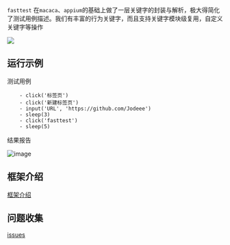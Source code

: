 `fasttest` 在`macaca`、`appium`的基础上做了一层关键字的封装与解析，极大得简化了测试用例描述。我们有丰富的行为关键字，而且支持关键字模块级复用，自定义关键字等操作

![](https://img.shields.io/badge/python-3.7-green) 

## 运行示例
测试用例
```
    - click('标签页')
    - click('新建标签页')
    - input('URL', 'https://github.com/Jodeee')
    - sleep(3)
    - click('fasttest')
    - sleep(5)
```

结果报告

![image](https://cdn.nlark.com/yuque/0/2020/png/499819/1592730563272-b1519a95-e718-4166-8129-baa829408405.png?x-oss-process=image%2Fwatermark%2Ctype_d3F5LW1pY3JvaGVp%2Csize_20%2Ctext_am9kZWVl%2Ccolor_FFFFFF%2Cshadow_50%2Ct_80%2Cg_se%2Cx_10%2Cy_10)


## 框架介绍

[框架介绍](https://www.yuque.com/jodeee/kb/ywq037)

## 问题收集

[issues](https://github.com/Jodeee/fasttest/issues)
